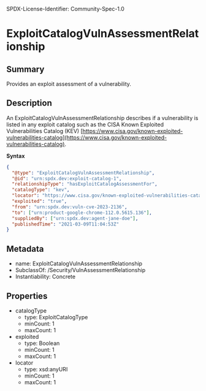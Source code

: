 SPDX-License-Identifier: Community-Spec-1.0

# ExploitCatalogVulnAssessmentRelationship

## Summary

Provides an exploit assessment of a vulnerability.

## Description

An ExploitCatalogVulnAssessmentRelationship describes if a vulnerability is
listed in any exploit catalog such as the CISA Known Exploited Vulnerabilities
Catalog (KEV) 
[https://www.cisa.gov/known-exploited-vulnerabilities-catalog](https://www.cisa.gov/known-exploited-vulnerabilities-catalog).

**Syntax**

```json
{
  "@type": "ExploitCatalogVulnAssessmentRelationship",
  "@id": "urn:spdx.dev:exploit-catalog-1",
  "relationshipType": "hasExploitCatalogAssessmentFor",
  "catalogType": "kev",
  "locator": "https://www.cisa.gov/known-exploited-vulnerabilities-catalog",
  "exploited": "true",
  "from": "urn:spdx.dev:vuln-cve-2023-2136",
  "to": ["urn:product-google-chrome-112.0.5615.136"],
  "suppliedBy": ["urn:spdx.dev:agent-jane-doe"],
  "publishedTime": "2021-03-09T11:04:53Z"
}
```

## Metadata

- name: ExploitCatalogVulnAssessmentRelationship
- SubclassOf: /Security/VulnAssessmentRelationship
- Instantiability: Concrete

## Properties

- catalogType
  - type: ExploitCatalogType
  - minCount: 1
  - maxCount: 1
- exploited
  - type: Boolean
  - minCount: 1
  - maxCount: 1
- locator
  - type: xsd:anyURI
  - minCount: 1
  - maxCount: 1
